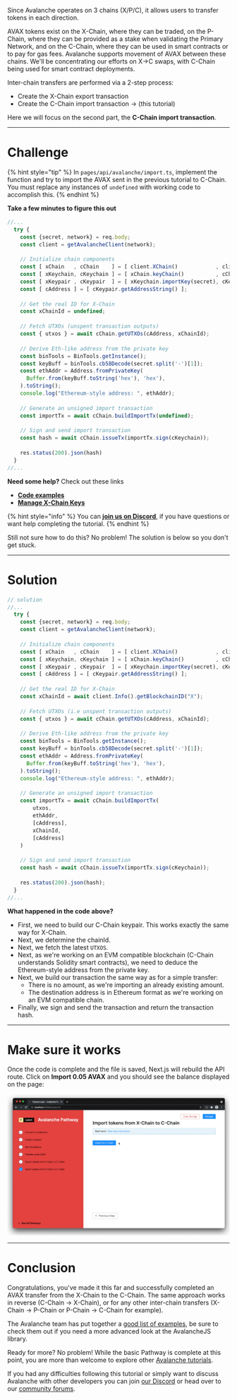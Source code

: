 Since Avalanche operates on 3 chains (X/P/C), it allows users to transfer tokens in each direction.

AVAX tokens exist on the X-Chain, where they can be traded, on the P-Chain, where they can be provided as a stake when validating the Primary Network, and on the C-Chain, where they can be used in smart contracts or to pay for gas fees. Avalanche supports movement of AVAX between these chains. We'll be concentrating our efforts on X->C swaps, with C-Chain being used for smart contract deployments.

Inter-chain transfers are performed via a 2-step process:

- Create the X-Chain export transaction
- Create the C-Chain import transaction -> (this tutorial)

Here we will focus on the second part, the **C-Chain import transaction**.

---

# Challenge

{% hint style="tip" %}
In `pages/api/avalanche/import.ts`, implement the function and try to import the AVAX sent in the previous tutorial to C-Chain. You must replace any instances of `undefined` with working code to accomplish this.
{% endhint %}

**Take a few minutes to figure this out**

```typescript
//...
  try {
    const {secret, network} = req.body;
    const client = getAvalancheClient(network);

    // Initialize chain components
    const [ xChain   , cChain    ] = [ client.XChain()            , client.CChain()             ];
    const [ xKeychain, cKeychain ] = [ xChain.keyChain()          , cChain.keyChain()           ];
    const [ xKeypair , cKeypair  ] = [ xKeychain.importKey(secret), cKeychain.importKey(secret) ];
    const [ cAddress ] = [ cKeypair.getAddressString() ];

    // Get the real ID for X-Chain
    const xChainId = undefined;

    // Fetch UTXOs (unspent transaction outputs)
    const { utxos } = await cChain.getUTXOs(cAddress, xChainId);

    // Derive Eth-like address from the private key
    const binTools = BinTools.getInstance();
    const keyBuff = binTools.cb58Decode(secret.split('-')[1]);
    const ethAddr = Address.fromPrivateKey(
      Buffer.from(keyBuff.toString('hex'), 'hex'),
    ).toString();
    console.log("Ethereum-style address: ", ethAddr);

    // Generate an unsigned import transaction
    const importTx = await cChain.buildImportTx(undefined);

    // Sign and send import transaction
    const hash = await cChain.issueTx(importTx.sign(cKeychain));

    res.status(200).json(hash)
  }
//...
```

**Need some help?** Check out these links

- [**Code examples**](https://github.com/ava-labs/avalanchejs/tree/master/examples/avm)
- [**Manage X-Chain Keys**](https://docs.avax.network/build/tools/avalanchejs/manage-x-chain-keys)

{% hint style="info" %}
You can [**join us on Discord**](https://figment.io/devchat), if you have questions or want help completing the tutorial.
{% endhint %}

Still not sure how to do this? No problem! The solution is below so you don't get stuck.

---

# Solution

```typescript
// solution
//...
  try {
    const {secret, network} = req.body;
    const client = getAvalancheClient(network);

    // Initialize chain components
    const [ xChain   , cChain    ] = [ client.XChain()            , client.CChain()             ];
    const [ xKeychain, cKeychain ] = [ xChain.keyChain()          , cChain.keyChain()           ];
    const [ xKeypair , cKeypair  ] = [ xKeychain.importKey(secret), cKeychain.importKey(secret) ];
    const [ cAddress ] = [ cKeypair.getAddressString() ];

    // Get the real ID for X-Chain
    const xChainId = await client.Info().getBlockchainID("X");

    // Fetch UTXOs (i.e unspent transaction outputs)
    const { utxos } = await cChain.getUTXOs(cAddress, xChainId);

    // Derive Eth-like address from the private key
    const binTools = BinTools.getInstance();
    const keyBuff = binTools.cb58Decode(secret.split('-')[1]);
    const ethAddr = Address.fromPrivateKey(
      Buffer.from(keyBuff.toString('hex'), 'hex'),
    ).toString();
    console.log("Ethereum-style address: ", ethAddr);

    // Generate an unsigned import transaction
    const importTx = await cChain.buildImportTx(
        utxos,
        ethAddr,
        [cAddress],
        xChainId,
        [cAddress]
    )

    // Sign and send import transaction
    const hash = await cChain.issueTx(importTx.sign(cKeychain));

    res.status(200).json(hash);
  }
//...
```

**What happened in the code above?**

- First, we need to build our C-Chain keypair. This works exactly the same way for X-Chain.
- Next, we determine the chainId.
- Next, we fetch the latest `UTXOS`.
- Next, as we're working on an EVM compatible blockchain (C-Chain understands Solidity smart contracts), we need to deduce the Ethereum-style address from the private key.
- Next, we build our transaction the same way as for a simple transfer:
  - There is no amount, as we're importing an already existing amount.
  - The destination address is in Ethereum format as we're working on an EVM compatible chain.
- Finally, we sign and send the transaction and return the transaction hash.

---

# Make sure it works

Once the code is complete and the file is saved, Next.js will rebuild the API route. Click on **Import 0.05 AVAX** and you should see the balance displayed on the page:

![](../assets/avalanche/avalanche-import.gif)

---

# Conclusion

Congratulations, you've made it this far and successfully completed an AVAX transfer from the X-Chain to the C-Chain. The same approach works in reverse (C-Chain -> X-Chain), or for any other inter-chain transfers (X-Chain -> P-Chain or P-Chain -> C-Chain for example).

The Avalanche team has put together a [good list of examples](https://github.com/ava-labs/avalanchejs/tree/master/examples/avm), be sure to check them out if you need a more advanced look at the AvalancheJS library.

Ready for more? No problem! While the basic Pathway is complete at this point, you are more than welcome to explore other [Avalanche tutorials](https://learn.figment.io/protocols/avalanche).

If you had any difficulties following this tutorial or simply want to discuss Avalanche with other developers you can join [our Discord](https://figment.io/devchat) or head over to our [community forums](https://community.figment.io).
